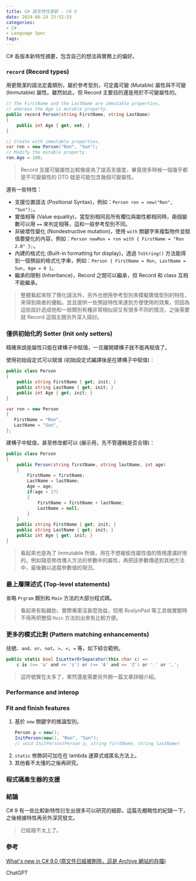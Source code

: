 ```yaml
---
title: C# 語言特性更新 - C# 9
date: 2024-06-24 23:52:53
categories:
- C#
- Language Spec
tags:
---
```


C# 各版本新特性摘要，包含自己的想法與實務上的偏好。

<!--more-->
### `record` (Record types)
用更簡潔的語法定義類別，屬於參考型別，可定義可變 (Mutable) 屬性與不可變 (Immutable) 屬性。雖然如此，但 Record 主要目的還是用於不可變屬性的。  

``` csharp
// The FirstName and the LastName are immutable properties,
// whereas the Age is mutable property.
public record Person(string FirstName, string LastName)
{
    public int Age { get; set; }
}

// Create with immutable properties.
var ron = new Person("Ron", "Sun");
// Modify the mutable property.
ron.Age = 100;
```

> Record 支援可變屬性比較像是為了提高支援度，畢竟很多時候一個幾乎都是不可變屬性的 DTO 就是可能包含幾個可變屬性。

還有一些特性：
+ 支援位置語法 (Positional Syntax)，例如：`Person ron = new("Ron", "Sun");`。  
+ 實值相等 (Value equality)，當型別相同且所有欄位與屬性都相同時，兩個變數可以用 `==` 來判定相等，這和一般參考型別不同。
+ 非破壞性變化 (Nondestructive mutation)，使用 `with` 關鍵字來複製物件並賦值要變化的內容，例如：`Person newRon = ron with { FirstName = "Ron 2.0" };`。
+ 內建的格式化 (Built-in formatting for display)，透過 `ToString()` 方法能得到一個預設的格式化字串，例如：`Person { FirstName = Ron, LastName = Sun, Age = 0 }`。
+ 繼承的限制 (Inheritance)，Record 之間可以繼承，但 Record 和 class 互相不能繼承。  

> 整體看起來除了簡化語法外，另外也想用參考型別來模擬實值型別的特性，來得到兩者的優點。並且提供一些預設特性來達到方便使用的效果，但因為這些設計造成他和一般類別有種非常相似卻又有很多不同的情況，之後需要就 Record 這個主題另外深入探討。

### 僅供初始化的 Setter (Init only setters)
精確來說是屬性只能在建構子中賦值，一旦離開建構子就不能再賦值了。  

使用初始設定式可以賦值 (初始設定式編譯後是在建構子中賦值)：
``` csharp
public class Person
{
    public string FirstName { get; init; }
    public string LastName { get; init; }
    public int Age { get; init; }
}

var ron = new Person
{
   FirstName = "Ron",
   LastName = "Sun",
};
```

建構子中賦值，甚至修改都可以 (展示用，先不管邏輯是否合理)：  
``` csharp
public class Person
{
    public Person(string firstName, string lastName, int age)
    {
        FirstName = firstName;
        LastName = lastName;
        Age = age;
        if(age > 17)
        {
            FirstName = firstName + lastName;
            LastName = null;
        }
    }
    public string FirstName { get; init; }
    public string LastName { get; init; }
    public int Age { get; init; }
}
```

> 看起來也是為了 Immutable 所做，用在不想被偷改屬性值的情境還滿好用的。例如隨意修改傳入方法的參數中的屬性，再把該參數傳遞到其他方法中，最後難以追蹤參數值的現況。

### 最上層陳述式 (Top-level statements)
省略 `Prgram` 類別和 `Main` 方法的大部分程式碼。

> 看起來有點雞肋，實際專案沒甚麼效益，但用 RoslynPad 等工具做實驗時不用再把整個 `Main` 方法刻出來有比較方便。


### 更多的模式比對 (Pattern matching enhancements)
括號、`and`、`or`、`not`、`>`、`<`、`=` 等，如下綜合範例。

``` csharp
public static bool IsLetterOrSeparator(this char c) =>
    c is (>= 'a' and <= 'z') or (>= 'A' and <= 'Z') or '.' or ',';
```

> 這符號實在太多了，果然還是需要另外開一篇文章詳細介紹。

### Performance and interop

### Fit and finish features
1. 基於 `new` 關鍵字的推論型別。
    ``` csharp
    Person p = new();
    InitPerson(new(), "Ron", "Sun");
    // void InitPerson(Person p, string firstName, string lastName)
    ```
2. `static` 修飾詞可加在在 lambda 運算式或匿名方法上。
3. 其他看不太懂的之後再研究。

### 程式碼產生器的支援

### 結論
C# 9 有一些比較新特性衍生出很多可以研究的細節，這篇先概略性的紀錄一下，之後根據特性再另外深究發文。  

> 已經跟不太上了。

### 參考
[What's new in C# 9.0 (原文件已經被刪除，這是 Archive 網站的存檔)](https://web.archive.org/web/20211203041103/https://docs.microsoft.com/zh-tw/dotnet/csharp/whats-new/csharp-9)  

ChatGPT